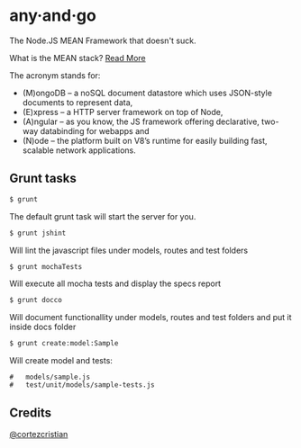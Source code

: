any·and·go
========

The Node.JS MEAN Framework that doesn't suck. 

What is the MEAN stack? [Read More](http://addyosmani.com/blog/full-stack-javascript-with-mean-and-yeoman/)

The acronym stands for: 
* (M)ongoDB – a noSQL document datastore which uses JSON-style documents to represent data, 
* (E)xpress – a HTTP server framework on top of Node, 
* (A)ngular – as you know, the JS framework offering declarative, two-way databinding for webapps and 
* (N)ode – the platform built on V8’s runtime for easily building fast, scalable network applications.


## Grunt tasks

```bash
$ grunt
```
The default grunt task will start the server for you.

```bash
$ grunt jshint
```
Will lint the javascript files under models, routes and test folders

```bash
$ grunt mochaTests
```
Will execute all mocha tests and display the specs report

```bash
$ grunt docco
```
Will document functionallity under models, routes and test folders and put it inside docs folder

```bash
$ grunt create:model:Sample
```
Will create model and tests:
```
#	models/sample.js
#	test/unit/models/sample-tests.js
```

## Credits
[@cortezcristian](https://twitter.com/cortezcristian)

